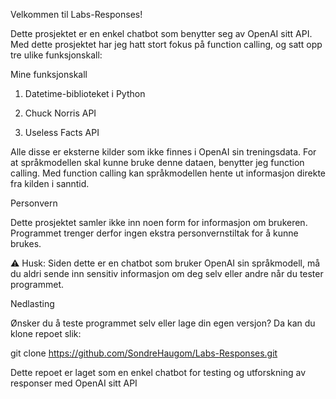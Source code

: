 Velkommen til Labs-Responses!

Dette prosjektet er en enkel chatbot som benytter seg av OpenAI sitt API.
Med dette prosjektet har jeg hatt stort fokus på function calling, og satt opp tre ulike funksjonskall:

Mine funksjonskall

  1. Datetime-biblioteket i Python

  2. Chuck Norris API

  3. Useless Facts API

Alle disse er eksterne kilder som ikke finnes i OpenAI sin treningsdata.
For at språkmodellen skal kunne bruke denne dataen, benytter jeg function calling.
Med function calling kan språkmodellen hente ut informasjon direkte fra kilden i sanntid.

Personvern

Dette prosjektet samler ikke inn noen form for informasjon om brukeren.
Programmet trenger derfor ingen ekstra personvernstiltak for å kunne brukes.

⚠️ Husk: Siden dette er en chatbot som bruker OpenAI sin språkmodell, må du aldri sende inn sensitiv informasjon om deg selv eller andre når du tester programmet.

Nedlasting

Ønsker du å teste programmet selv eller lage din egen versjon?
Da kan du klone repoet slik:

git clone https://github.com/SondreHaugom/Labs-Responses.git


Dette repoet er laget som en enkel chatbot for testing og utforskning av responser med OpenAI sitt API